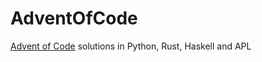 # AdventOfCode
[Advent of Code](https://adventofcode.com/) solutions in Python, Rust, Haskell and APL
